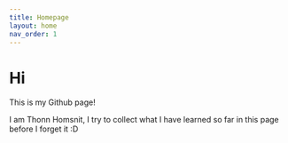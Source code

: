 ```yaml
---
title: Homepage
layout: home
nav_order: 1
---
```

# Hi

This is my Github page!

I am Thonn Homsnit, I try to collect what I have learned so far in this page before I forget it :D
